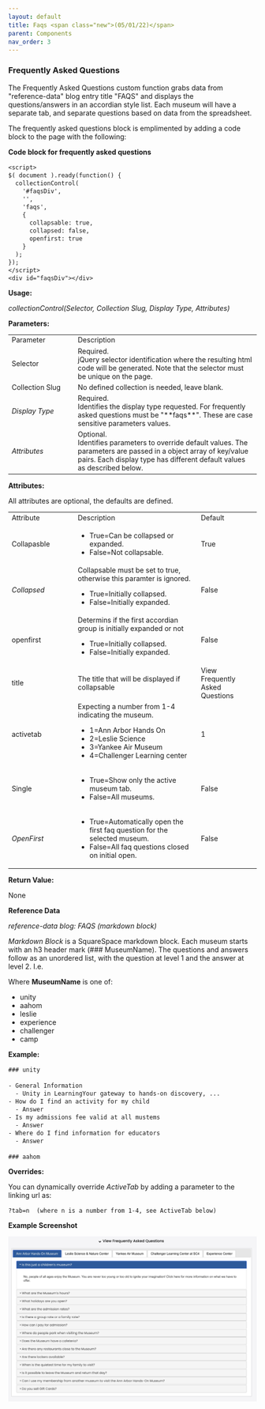 ```yaml
---
layout: default
title: Faqs <span class="new">(05/01/22)</span>
parent: Components
nav_order: 3
---
```


### Frequently Asked Questions

The Frequently Asked Questions custom function grabs data from "reference-data" blog entry title "FAQS" and displays the questions/answers in an accordian style list.  Each museum will have a separate tab, and separate questions based on data from the spreadsheet.

The frequently asked questions block is emplimented by adding a code block to the page with the following:

**Code block for frequently asked questions**
```
<script>
$( document ).ready(function() {
  collectionControl(
    '#faqsDiv',
    '',
    'faqs',
    {
      collapsable: true,
      collapsed: false,
      openfirst: true
    }
  );
});
</script>
<div id="faqsDiv"></div>
```

**Usage:**

*collectionControl(Selector, Collection Slug, Display Type, Attributes)*

**Parameters:**

<table class="ws-table-all notranslate">
  <tbody>
    <tr class="tableTop">
     <td style="width:120px">Parameter</td>
     <td>Description</td>
    </tr>
    <tr>
      <td>Selector</td>
      <td>Required.<br>jQuery selector identification where the resulting html code will be generated.  Note that the selector must be unique on the page.</td>
    </tr>
    <tr>
      <td>Collection Slug</td>
      <td>No defined collection is needed, leave blank.</td>
    </tr>
    <tr>
      <td><em>Display Type</em></td>
      <td>Required.<br>Identifies the display type requested.  For frequently asked questions must be "**faqs**".  These are case sensitive parameters values. </td>
    </tr>
    <tr>
      <td><em>Attributes</em></td>
      <td>Optional.<br>Identifies parameters to override default values.  The parameters are passed in a object array of key/value pairs.  Each display type has different default values as described below. </td>
    </tr>
  </tbody>
</table>

**Attributes:**

All attributes are optional, the defaults are defined.

<table class="ws-table-all notranslate">
  <tbody>
    <tr class="tableTop">
     <td style="width:120px">Attribute</td>
     <td>Description</td>
     <td>Default</td>
    </tr>
    <tr>
      <td>Collapasble</td>
      <td>
        <ul>
          <li>True=Can be collapsed or expanded.</li>
          <li>False=Not collapsable.</li>
        </ul>
      </td>
      <td>True</td>
    </tr>
    <tr>
      <td><em>Collapsed</em></td>
      <td>
      Collapsable must be set to true, otherwise this paramter is ignored.
        <ul>
          <li>True=Initially collapsed.</li>
          <li>False=Initially expanded.</li>
        </ul>
      </td>
      <td>False</td>
    </tr>
    <tr>
      <td>openfirst</td>
      <td>
      Determins if the first accordian group is initially expanded or not
        <ul>
          <li>True=Initially collapsed.</li>
          <li>False=Initially expanded.</li>
        </ul>
      </td>
      <td>False</td>
    </tr>
    <tr>
      <td>title</td>
      <td>The title that will be displayed if collapsable</td>
      <td>View Frequently Asked Questions</td>
    </tr>
    <tr>
      <td>activetab</td>
      <td>Expecting a number from 1-4 indicating the museum.
        <ul>
          <li>1=Ann Arbor Hands On</li>
          <li>2=Leslie Science</li>
          <li>3=Yankee Air Museum</li>
          <li>4=Challenger Learning center</li>
        </ul>
      </td>
      <td>1</td>
    </tr>
    <tr>
      <td>Single</td>
      <td>
        <ul>
          <li>True=Show only the active museum tab.</li>
          <li>False=All museums.</li>
        </ul>
      </td>
      <td>False</td>
    </tr>
    <tr>
      <td><em>OpenFirst</em></td>
      <td>
        <ul>
          <li>True=Automatically open the first faq question for the selected museum.</li>
          <li>False=All faq questions closed on initial open.</li>
        </ul>
      </td>
      <td>False</td>
    </tr>
  </tbody>
</table>

**Return Value:**

None

**Reference Data**

*reference-data blog: FAQS (markdown block)*

*Markdown Block* is a SquareSpace markdown block.  Each museum starts with an h3
header mark (### MuseumName).  The questions and answers follow as an unordered list, with the question at level 1 and the answer at level 2.  I.e.

Where **MuseumName** is one of:
- unity
- aahom
- leslie
- experience
- challenger
- camp

**Example:**

```
### unity

- General Information
  - Unity in LearningYour gateway to hands-on discovery, ...
- How do I find an activity for my child
  - Answer
- Is my admissions fee valid at all mustems
  - Answer
- Where do I find information for educators
  - Answer

### aahom
```
**Overrides:**

You can dynamically override *ActiveTab* by adding a parameter to the linking url as:

```
?tab=n  (where n is a number from 1-4, see ActiveTab below)
```

**Example Screenshot**

![Alt Frequently Asked Questions](../../assets/images/faqs.jpg "Frequently Asked Questions")

